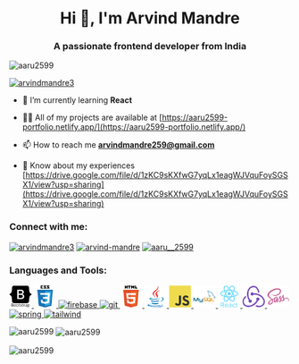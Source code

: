 <h1 align="center">Hi 👋, I'm Arvind Mandre</h1>
<h3 align="center">A passionate frontend developer from India</h3>

<p align="left"> <img src="https://komarev.com/ghpvc/?username=aaru2599&label=Profile%20views&color=0e75b6&style=flat" alt="aaru2599" /> </p>

<p align="left"> <a href="https://twitter.com/arvindmandre3" target="blank"><img src="https://img.shields.io/twitter/follow/arvindmandre3?logo=twitter&style=for-the-badge" alt="arvindmandre3" /></a> </p>

- 🌱 I’m currently learning **React**

- 👨‍💻 All of my projects are available at [https://aaru2599-portfolio.netlify.app/](https://aaru2599-portfolio.netlify.app/)

- 📫 How to reach me **arvindmandre259@gmail.com**

- 📄 Know about my experiences [https://drive.google.com/file/d/1zKC9sKXfwG7yqLx1eagWJVquFoySGSX1/view?usp=sharing](https://drive.google.com/file/d/1zKC9sKXfwG7yqLx1eagWJVquFoySGSX1/view?usp=sharing)

<h3 align="left">Connect with me:</h3>
<p align="left">
<a href="https://twitter.com/arvindmandre3" target="blank"><img align="center" src="https://raw.githubusercontent.com/rahuldkjain/github-profile-readme-generator/master/src/images/icons/Social/twitter.svg" alt="arvindmandre3" height="30" width="40" /></a>
<a href="https://linkedin.com/in/arvind-mandre" target="blank"><img align="center" src="https://raw.githubusercontent.com/rahuldkjain/github-profile-readme-generator/master/src/images/icons/Social/linked-in-alt.svg" alt="arvind-mandre" height="30" width="40" /></a>
<a href="https://instagram.com/aaru__2599" target="blank"><img align="center" src="https://raw.githubusercontent.com/rahuldkjain/github-profile-readme-generator/master/src/images/icons/Social/instagram.svg" alt="aaru__2599" height="30" width="40" /></a>
</p>

<h3 align="left">Languages and Tools:</h3>
<p align="left"> <a href="https://getbootstrap.com" target="_blank" rel="noreferrer"> <img src="https://raw.githubusercontent.com/devicons/devicon/master/icons/bootstrap/bootstrap-plain-wordmark.svg" alt="bootstrap" width="40" height="40"/> </a> <a href="https://www.w3schools.com/css/" target="_blank" rel="noreferrer"> <img src="https://raw.githubusercontent.com/devicons/devicon/master/icons/css3/css3-original-wordmark.svg" alt="css3" width="40" height="40"/> </a> <a href="https://firebase.google.com/" target="_blank" rel="noreferrer"> <img src="https://www.vectorlogo.zone/logos/firebase/firebase-icon.svg" alt="firebase" width="40" height="40"/> </a> <a href="https://git-scm.com/" target="_blank" rel="noreferrer"> <img src="https://www.vectorlogo.zone/logos/git-scm/git-scm-icon.svg" alt="git" width="40" height="40"/> </a> <a href="https://www.w3.org/html/" target="_blank" rel="noreferrer"> <img src="https://raw.githubusercontent.com/devicons/devicon/master/icons/html5/html5-original-wordmark.svg" alt="html5" width="40" height="40"/> </a> <a href="https://www.java.com" target="_blank" rel="noreferrer"> <img src="https://raw.githubusercontent.com/devicons/devicon/master/icons/java/java-original.svg" alt="java" width="40" height="40"/> </a> <a href="https://developer.mozilla.org/en-US/docs/Web/JavaScript" target="_blank" rel="noreferrer"> <img src="https://raw.githubusercontent.com/devicons/devicon/master/icons/javascript/javascript-original.svg" alt="javascript" width="40" height="40"/> </a> <a href="https://www.mysql.com/" target="_blank" rel="noreferrer"> <img src="https://raw.githubusercontent.com/devicons/devicon/master/icons/mysql/mysql-original-wordmark.svg" alt="mysql" width="40" height="40"/> </a> <a href="https://reactjs.org/" target="_blank" rel="noreferrer"> <img src="https://raw.githubusercontent.com/devicons/devicon/master/icons/react/react-original-wordmark.svg" alt="react" width="40" height="40"/> </a> <a href="https://redux.js.org" target="_blank" rel="noreferrer"> <img src="https://raw.githubusercontent.com/devicons/devicon/master/icons/redux/redux-original.svg" alt="redux" width="40" height="40"/> </a> <a href="https://sass-lang.com" target="_blank" rel="noreferrer"> <img src="https://raw.githubusercontent.com/devicons/devicon/master/icons/sass/sass-original.svg" alt="sass" width="40" height="40"/> </a> <a href="https://spring.io/" target="_blank" rel="noreferrer"> <img src="https://www.vectorlogo.zone/logos/springio/springio-icon.svg" alt="spring" width="40" height="40"/> </a> <a href="https://tailwindcss.com/" target="_blank" rel="noreferrer"> <img src="https://www.vectorlogo.zone/logos/tailwindcss/tailwindcss-icon.svg" alt="tailwind" width="40" height="40"/> </a> </p>

<p><img align="left" src="https://github-readme-stats.vercel.app/api/top-langs?username=aaru2599&show_icons=true&locale=en&layout=compact" alt="aaru2599" /></p>

<p>&nbsp;<img align="center" src="https://github-readme-stats.vercel.app/api?username=aaru2599&show_icons=true&locale=en" alt="aaru2599" /></p>

<p><img align="center" src="https://github-readme-streak-stats.herokuapp.com/?user=aaru2599&" alt="aaru2599" /></p>
